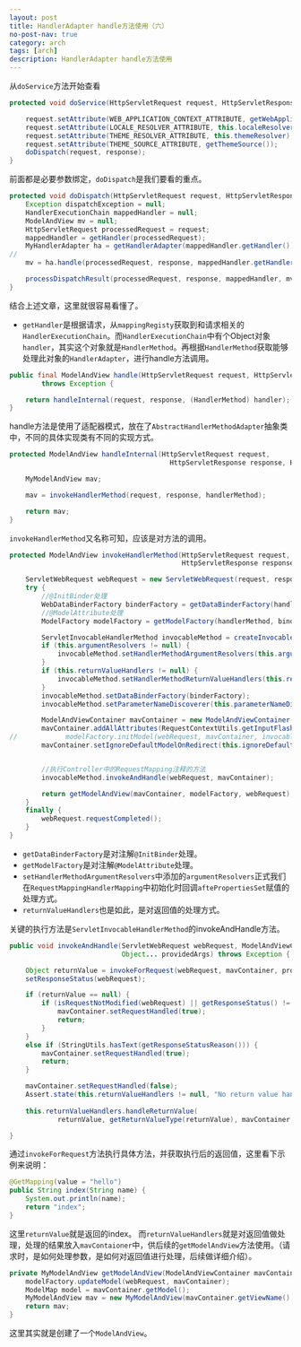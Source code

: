 ```yaml
---
layout: post
title: HandlerAdapter handle方法使用（六）
no-post-nav: true
category: arch
tags: [arch]
description: HandlerAdapter handle方法使用
---
```


从`doService`方法开始查看
```java
protected void doService(HttpServletRequest request, HttpServletResponse response) throws Exception {

    request.setAttribute(WEB_APPLICATION_CONTEXT_ATTRIBUTE, getWebApplicationContext());
    request.setAttribute(LOCALE_RESOLVER_ATTRIBUTE, this.localeResolver);
    request.setAttribute(THEME_RESOLVER_ATTRIBUTE, this.themeResolver);
    request.setAttribute(THEME_SOURCE_ATTRIBUTE, getThemeSource());
    doDispatch(request, response);
}

```
前面都是必要参数绑定，`doDispatch`是我们要看的重点。
```java
protected void doDispatch(HttpServletRequest request, HttpServletResponse response) throws Exception {
    Exception dispatchException = null;
    HandlerExecutionChain mappedHandler = null;
    ModelAndView mv = null;
    HttpServletRequest processedRequest = request;
    mappedHandler = getHandler(processedRequest);
    MyHandlerAdapter ha = getHandlerAdapter(mappedHandler.getHandler());
//
    mv = ha.handle(processedRequest, response, mappedHandler.getHandler());

    processDispatchResult(processedRequest, response, mappedHandler, mv, dispatchException);
}
```
结合上述文章，这里就很容易看懂了。
* `getHandler`是根据请求，从`mappingRegisty`获取到和请求相关的`HandlerExecutionChain`。而`HandlerExecutionChain`中有个Object对象`handler`，其实这个对象就是`HandlerMethod`。再根据`HandlerMethod`获取能够处理此对象的`HandlerAdapter`，进行handle方法调用。
```java
public final ModelAndView handle(HttpServletRequest request, HttpServletResponse response, Object handler)
        throws Exception {

    return handleInternal(request, response, (HandlerMethod) handler);
}
```
handle方法是使用了适配器模式，放在了`AbstractHandlerMethodAdapter`抽象类中，不同的具体实现类有不同的实现方式。
```java
protected ModelAndView handleInternal(HttpServletRequest request,
                                        HttpServletResponse response, HandlerMethod handlerMethod) throws Exception {

    MyModelAndView mav;

    mav = invokeHandlerMethod(request, response, handlerMethod);

    return mav;
}
```
`invokeHandlerMethod`又名称可知，应该是对方法的调用。
```java
protected ModelAndView invokeHandlerMethod(HttpServletRequest request,
                                           HttpServletResponse response, HandlerMethod handlerMethod) throws Exception {

    ServletWebRequest webRequest = new ServletWebRequest(request, response);
    try {
        //@InitBinder处理
        WebDataBinderFactory binderFactory = getDataBinderFactory(handlerMethod);
        //@ModelAttribute处理
        ModelFactory modelFactory = getModelFactory(handlerMethod, binderFactory);

        ServletInvocableHandlerMethod invocableMethod = createInvocableHandlerMethod(handlerMethod);
        if (this.argumentResolvers != null) {
            invocableMethod.setHandlerMethodArgumentResolvers(this.argumentResolvers);
        }
        if (this.returnValueHandlers != null) {
            invocableMethod.setHandlerMethodReturnValueHandlers(this.returnValueHandlers);
        }
        invocableMethod.setDataBinderFactory(binderFactory);
        invocableMethod.setParameterNameDiscoverer(this.parameterNameDiscoverer);

        ModelAndViewContainer mavContainer = new ModelAndViewContainer();
        mavContainer.addAllAttributes(RequestContextUtils.getInputFlashMap(request));
//            modelFactory.initModel(webRequest, mavContainer, invocableMethod);
        mavContainer.setIgnoreDefaultModelOnRedirect(this.ignoreDefaultModelOnRedirect);


        //执行Controller中的RequestMapping注释的方法
        invocableMethod.invokeAndHandle(webRequest, mavContainer);

        return getModelAndView(mavContainer, modelFactory, webRequest);
    }
    finally {
        webRequest.requestCompleted();
    }
}
```
* `getDataBinderFactory`是对注解`@InitBinder`处理。
* `getModelFactory`是对注解`@ModelAttribute`处理。
* `setHandlerMethodArgumentResolvers`中添加的`argumentResolvers`正式我们在`RequestMappingHandlerMapping`中初始化时回调`aftePropertiesSet`赋值的处理方式。
* `returnValueHandlers`也是如此，是对返回值的处理方式。

关键的执行方法是`ServletInvocableHandlerMethod`的invokeAndHandle方法。

```java
public void invokeAndHandle(ServletWebRequest webRequest, ModelAndViewContainer mavContainer,
                            Object... providedArgs) throws Exception {

    Object returnValue = invokeForRequest(webRequest, mavContainer, providedArgs);
    setResponseStatus(webRequest);

    if (returnValue == null) {
        if (isRequestNotModified(webRequest) || getResponseStatus() != null || mavContainer.isRequestHandled()) {
            mavContainer.setRequestHandled(true);
            return;
        }
    }
    else if (StringUtils.hasText(getResponseStatusReason())) {
        mavContainer.setRequestHandled(true);
        return;
    }

    mavContainer.setRequestHandled(false);
    Assert.state(this.returnValueHandlers != null, "No return value handlers");
  
    this.returnValueHandlers.handleReturnValue(
            returnValue, getReturnValueType(returnValue), mavContainer, webRequest);

}
```
通过`invokeForRequest`方法执行具体方法，并获取执行后的返回值，这里看下示例来说明：
```java
@GetMapping(value = "hello")
public String index(String name) {
    System.out.println(name);
    return "index";
}
```
这里`returnValue`就是返回的index。
而`returnValueHandlers`就是对返回值做处理，处理的结果放入`mavContaioner`中，供后续的`getModelAndView`方法使用。（请求时，是如何处理参数，是如何对返回值进行处理，后续做详细介绍）。
```java
private MyModelAndView getModelAndView(ModelAndViewContainer mavContainer,ModelFactory modelFactory, NativeWebRequest webRequest) throws Exception {
    modelFactory.updateModel(webRequest, mavContainer);
    ModelMap model = mavContainer.getModel();
    MyModelAndView mav = new MyModelAndView(mavContainer.getViewName(), model, mavContainer.getStatus());
    return mav;
}
```
这里其实就是创建了一个`ModelAndView`。

